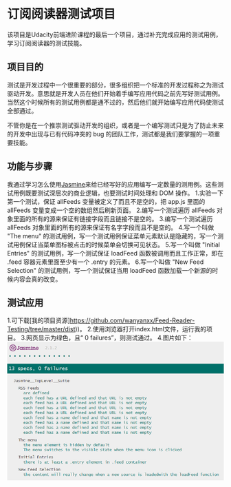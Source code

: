 # 订阅阅读器测试项目

该项目是Udacity前端进阶课程的最后一个项目，通过补充完成应用的测试用例，学习订阅阅读器的测试技能。

## 项目目的

测试是开发过程中一个很重要的部分，很多组织把一个标准的开发过程称之为测试驱动开发。意思就是开发人员在他们开始着手编写应用代码之前先写好测试用例。当然这个时候所有的测试用例都是通不过的，然后他们就开始编写应用代码使测试全部通过。

不管你是在一个推崇测试驱动开发的组织，或者是一个编写测试只是为了防止未来的开发中出现与已有代码冲突的 bug 的团队工作，测试都是我们要掌握的一项重要技能。

## 功能与步骤

我通过学习怎么使用[Jasmine](http://jasmine.github.io)来给已经写好的应用编写一定数量的测用例。这些测试用例既要测试深层次的商业逻辑，也要测试时间处理和 DOM 操作。
1.实验一下第一个测试，保证 allFeeds 变量被定义了而且不是空的，把 app.js 里面的 allFeeds 变量变成一个空的数组然后刷新页面。
2.编写一个测试遍历 allFeeds 对象里面的所有的源来保证有链接字段而且链接不是空的。
3.编写一个测试遍历 allFeeds 对象里面的所有的源来保证有名字字段而且不是空的。
4.写一个叫做 "The menu" 的测试用例，写一个测试用例保证菜单元素默认是隐藏的，写一个测试用例保证当菜单图标被点击的时候菜单会切换可见状态。
5.写一个叫做 "Initial Entries" 的测试用例，写一个测试保证 loadFeed 函数被调用而且工作正常，即在 .feed 容器元素里面至少有一个 .entry 的元素。
6.写一个叫做 "New Feed Selection" 的测试用例，写一个测试保证当用 loadFeed 函数加载一个新源的时候内容会真的改变。

## 测试应用

1.可下载[我的项目资源]https://github.com/wanyanxx/Feed-Reader-Testing/tree/master/dist))。
2.使用浏览器打开index.html文件，运行我的项目。
3.网页显示为绿色，且“ 0 failures”，则测试通过。
4.图片如下：
![测试结果](https://github.com/wanyanxx/Feed-Reader-Testing/blob/master/dist/result.png)

